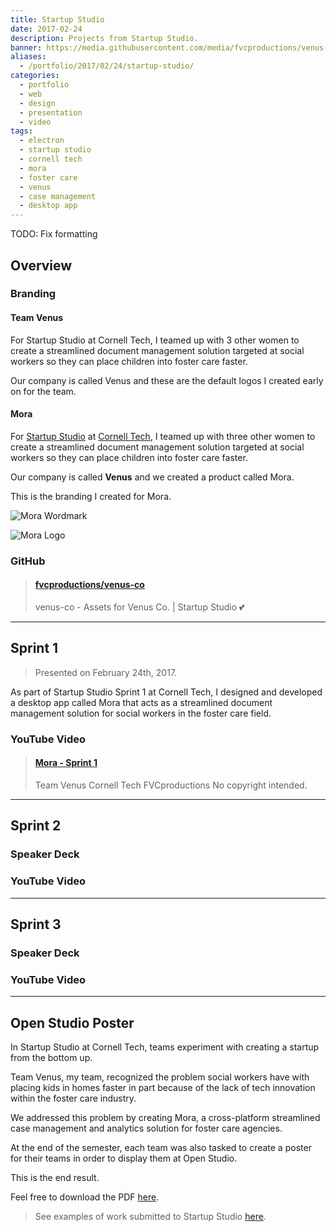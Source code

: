 ```yaml
---
title: Startup Studio
date: 2017-02-24
description: Projects from Startup Studio.
banner: https://media.githubusercontent.com/media/fvcproductions/venus-co/assets/images/logos/mora/type.png
aliases:
  - /portfolio/2017/02/24/startup-studio/
categories:
  - portfolio
  - web
  - design
  - presentation
  - video
tags:
  - electron
  - startup studio
  - cornell tech
  - mora
  - foster care
  - venus
  - case management
  - desktop app
---
```


TODO: Fix formatting

## Overview

### Branding

#### Team Venus

For Startup Studio at Cornell Tech, I teamed up with 3 other women to create a streamlined document management solution targeted at social workers so they can place children into foster care faster.

Our company is called Venus and these are the default logos I created early on for the team.

#### Mora

For [Startup Studio](//tech.cornell.edu/studio) at [Cornell Tech](//tech.cornell.edu), I teamed up with three other women to create a streamlined document management solution targeted at social workers so they can place children into foster care faster.

Our company is called **Venus** and we created a product called Mora.

This is the branding I created for Mora.

![Mora Wordmark](https://i.imgur.com/DldlAl6.png)

![Mora Logo](https://i.imgur.com/zXbz547.png)

### GitHub

<blockquote class="embedly-card"><h4><a href="https://github.com/fvcproductions/venus-co">fvcproductions/venus-co</a></h4><p>venus-co - Assets for Venus Co. | Startup Studio 💕</p></blockquote>
<script async src="//cdn.embedly.com/widgets/platform.js" charset="UTF-8"></script>

---

## Sprint 1

> Presented on February 24th, 2017.

As part of Startup Studio Sprint 1 at Cornell Tech, I designed and developed a desktop app called Mora that acts as a streamlined document management solution for social workers in the foster care field.

### YouTube Video

<blockquote class="embedly-card"><h4><a href="https://www.youtube.com/watch?v=zdXsn-vM1tQ">Mora - Sprint 1</a></h4><p>Team Venus Cornell Tech FVCproductions No copyright intended.</p></blockquote>

---

## Sprint 2

### Speaker Deck

### YouTube Video

---

## Sprint 3

### Speaker Deck

### YouTube Video

---

## Open Studio Poster

In Startup Studio at Cornell Tech, teams experiment with creating a startup from the bottom up.

Team Venus, my team, recognized the problem social workers have with placing kids in homes faster in part because of the lack of tech innovation within the foster care industry.

We addressed this problem by creating Mora, a cross-platform streamlined case management and analytics solution for foster care agencies.

At the end of the semester, each team was also tasked to create a poster for their teams in order to display them at Open Studio.

This is the end result.

Feel free to download the PDF [here](//github.com/fvcproductions/venus-co/blob/master/resources/pdf/poster.pdf).

> See examples of work submitted to Startup Studio [here](//docs.google.com/spreadsheets/d/1cBiZH8efq6DdHRY-ErI38FRjVvPraRCeE4WyrrGg99M/edit#gid=0).
